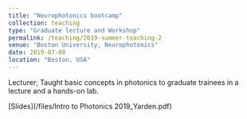 ```yaml
---
title: "Neurophotonics bootcamp"
collection: teaching
type: "Graduate lecture and Workshop"
permalink: /teaching/2019-summer-teaching-2
venue: "Boston University, Neurophotonics"
date: 2019-07-08
location: "Boston, USA"
---
```


Lecturer; Taught basic concepts in photonics to graduate trainees in a lecture and a hands-on lab.

[Slides](/files/Intro to Photonics 2019_Yarden.pdf)
